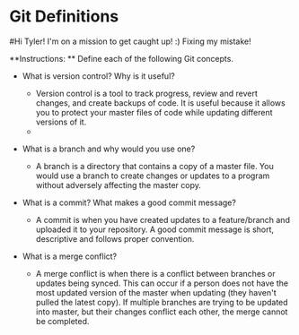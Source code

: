 # Git Definitions

#Hi Tyler! I'm on a mission to get caught up! :) Fixing my mistake!

**Instructions: ** Define each of the following Git concepts.

* What is version control?  Why is it useful?
    - Version control is a tool to track progress, review and revert changes, and create backups of code. It is useful because it allows you to protect your master files of code while updating different versions of it. 
    - 
* What is a branch and why would you use one?
    - A branch is a directory that contains a copy of a master file. You would use a branch to create changes or updates to a program without adversely affecting the master copy. 

* What is a commit? What makes a good commit message?
    - A commit is when you have created updates to a feature/branch and uploaded it to your repository. A good commit message is short, descriptive and follows proper convention. 
    
* What is a merge conflict?
    - A merge conflict is when there is a conflict between branches or updates being synced. This can occur if a person does not have the most updated version of the master when updating (they haven't pulled the latest copy). If multiple branches are trying to be updated into master, but their changes conflict each other, the merge cannot be completed. 